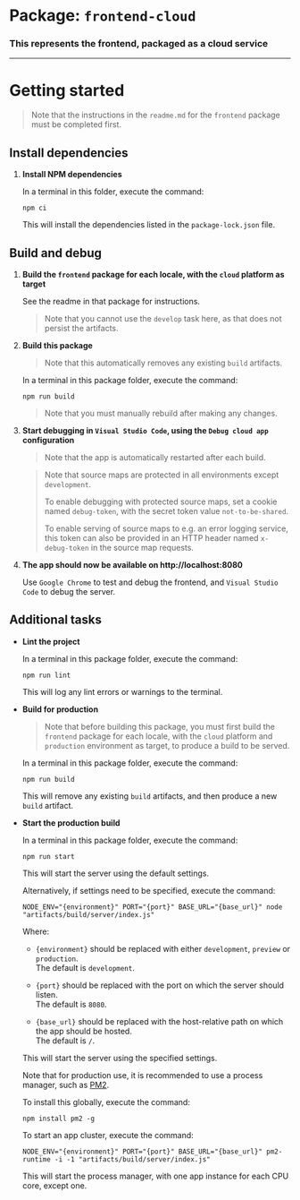 # Package: `frontend-cloud`

### This represents the frontend, packaged as a cloud service

---

# Getting started

> Note that the instructions in the `readme.md` for the `frontend` package must be completed first.

## Install dependencies

1. **Install NPM dependencies**

   In a terminal in this folder, execute the command:

   ```
   npm ci
   ```

   This will install the dependencies listed in the `package-lock.json` file.

## Build and debug

1. **Build the `frontend` package for each locale, with the `cloud` platform as target**

   See the readme in that package for instructions.

   > Note that you cannot use the `develop` task here, as that does not persist the artifacts.

2. **Build this package**

   > Note that this automatically removes any existing `build` artifacts.

   In a terminal in this package folder, execute the command:

     ```
     npm run build
     ```

   > Note that you must manually rebuild after making any changes.

3. **Start debugging in `Visual Studio Code`, using the `Debug cloud app` configuration**

   > Note that the app is automatically restarted after each build.

   > Note that source maps are protected in all environments except `development`.
   >
   > To enable debugging with protected source maps, set a cookie named `debug-token`,
   > with the secret token value `not-to-be-shared`.
   >
   > To enable serving of source maps to e.g. an error logging service, this token can also
   > be provided in an HTTP header named `x-debug-token` in the source map requests.

4. **The app should now be available on http://localhost:8080**

   Use `Google Chrome` to test and debug the frontend, and `Visual Studio Code` to debug the server.

## Additional tasks

* **Lint the project**

  In a terminal in this package folder, execute the command:

  ```
  npm run lint
  ```

  This will log any lint errors or warnings to the terminal.

* **Build for production**

  > Note that before building this package, you must first build the `frontend` package for each locale, with the `cloud` platform and `production` environment as target, to produce a build to be served.

  In a terminal in this package folder, execute the command:

  ```
  npm run build
  ```

  This will remove any existing `build` artifacts, and then produce a new `build` artifact.

* **Start the production build**

  In a terminal in this package folder, execute the command:

  ```
  npm run start
  ```

  This will start the server using the default settings.

  Alternatively, if settings need to be specified, execute the command:

  ```
  NODE_ENV="{environment}" PORT="{port}" BASE_URL="{base_url}" node "artifacts/build/server/index.js"
  ```

  Where:

  * `{environment}` should be replaced with either `development`, `preview` or `production`.<br>
    The default is `development`.

  * `{port}` should be replaced with the port on which the server should listen.<br>
    The default is `8080`.

  * `{base_url}` should be replaced with the host-relative path on which the app should be hosted.<br>
    The default is `/`.

  This will start the server using the specified settings.

  Note that for production use, it is recommended to use a process manager, such as [PM2](https://pm2.keymetrics.io/).

  To install this globally, execute the command:

  ```
  npm install pm2 -g
  ```

  To start an app cluster, execute the command:

  ```
  NODE_ENV="{environment}" PORT="{port}" BASE_URL="{base_url}" pm2-runtime -i -1 "artifacts/build/server/index.js"
  ```

  This will start the process manager, with one app instance for each CPU core, except one.
